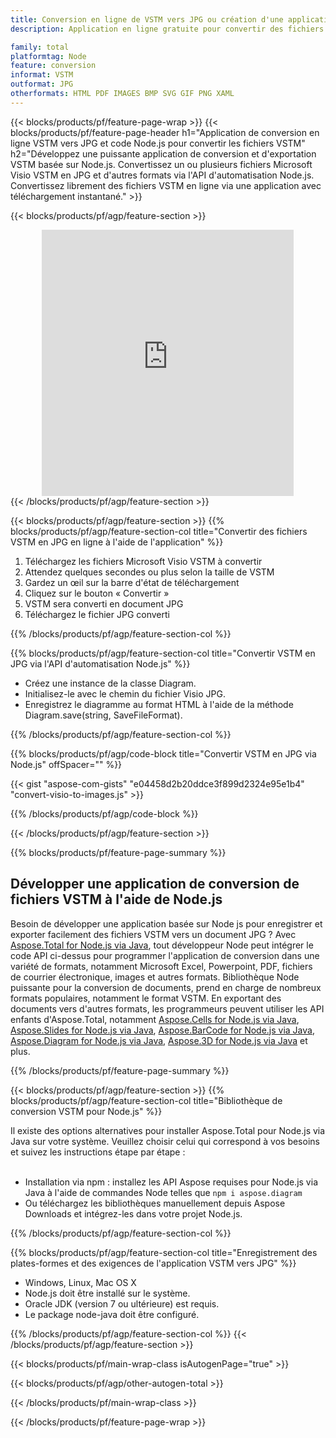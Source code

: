 ```yaml
---
title: Conversion en ligne de VSTM vers JPG ou création d'une application basée sur Node.js pour convertir des fichiers VSTM
description: Application en ligne gratuite pour convertir des fichiers VSTM en JPG. Code de la bibliothèque de conversion Node.js pour les documents Microsoft Visio VSTM. 

family: total
platformtag: Node
feature: conversion
informat: VSTM
outformat: JPG
otherformats: HTML PDF IMAGES BMP SVG GIF PNG XAML
---
```

{{< blocks/products/pf/feature-page-wrap >}}
{{< blocks/products/pf/feature-page-header h1="Application de conversion en ligne VSTM vers JPG et code Node.js pour convertir les fichiers VSTM" h2="Développez une puissante application de conversion et d'exportation VSTM basée sur Node.js. Convertissez un ou plusieurs fichiers Microsoft Visio VSTM en JPG et d'autres formats via l'API d'automatisation Node.js. Convertissez librement des fichiers VSTM en ligne via une application avec téléchargement instantané." >}}


{{< blocks/products/pf/agp/feature-section >}}

<div class="container-fluid agp-content bg-white aboutfile box-1 vh100 section nopbtm">
<div class=container>
<div class=row>
<div class="demobox tc col-md-12 padding-0" align="center">

<iframe title="Application gratuite de conversion en ligne VSTM vers JPG" style="border: none; height: 426px;" scrolling="no" src="https://total-conversion-app-65z5r2lp.k8s.dynabic.com/?to=jpg&from=vstm" id="child-iframe" width="80%"></iframe>

</div></div>
</div></div>
{{< /blocks/products/pf/agp/feature-section >}}


{{< blocks/products/pf/agp/feature-section >}}
{{% blocks/products/pf/agp/feature-section-col title="Convertir des fichiers VSTM en JPG en ligne à l'aide de l'application" %}}

1. Téléchargez les fichiers Microsoft Visio VSTM à convertir
1. Attendez quelques secondes ou plus selon la taille de VSTM
1. Gardez un œil sur la barre d'état de téléchargement
1. Cliquez sur le bouton « Convertir »
1. VSTM sera converti en document JPG
1. Téléchargez le fichier JPG converti

{{% /blocks/products/pf/agp/feature-section-col %}}

{{% blocks/products/pf/agp/feature-section-col title="Convertir VSTM en JPG via l'API d'automatisation Node.js" %}}

- Créez une instance de la classe Diagram.
- Initialisez-le avec le chemin du fichier Visio JPG.
- Enregistrez le diagramme au format HTML à l'aide de la méthode Diagram.save(string, SaveFileFormat).

{{% /blocks/products/pf/agp/feature-section-col %}}

{{% blocks/products/pf/agp/code-block title="Convertir VSTM en JPG via Node.js" offSpacer="" %}}

{{< gist "aspose-com-gists" "e04458d2b20ddce3f899d2324e95e1b4" "convert-visio-to-images.js" >}}

{{% /blocks/products/pf/agp/code-block %}}

{{< /blocks/products/pf/agp/feature-section >}}

{{% blocks/products/pf/feature-page-summary %}}

<h2>Développer une application de conversion de fichiers VSTM à l'aide de Node.js</h2>

Besoin de développer une application basée sur Node js pour enregistrer et exporter facilement des fichiers VSTM vers un document JPG ? Avec [Aspose.Total for Node.js via Java](https://products.aspose.com/total/fr/nodejs-java/), tout développeur Node peut intégrer le code API ci-dessus pour programmer l'application de conversion dans une variété de formats, notamment Microsoft Excel, Powerpoint, PDF, fichiers de courrier électronique, images et autres formats. Bibliothèque Node puissante pour la conversion de documents, prend en charge de nombreux formats populaires, notamment le format VSTM. En exportant des documents vers d'autres formats, les programmeurs peuvent utiliser les API enfants d'Aspose.Total, notamment [Aspose.Cells for Node.js via Java](https://products.aspose.com/cells/fr/nodejs-java/), [Aspose.Slides for Node.js via Java](https://products.aspose.com/slides/fr/nodejs-java/), [Aspose.BarCode for Node.js via Java](https://products.aspose.com/barcode/fr/nodejs-java/), [Aspose.Diagram for Node.js via Java](https://products.aspose.com/diagram/fr/nodejs-java/), [Aspose.3D for Node.js via Java](https://products.aspose.com/3d/fr/nodejs-java/) et plus. 
 
 

{{% /blocks/products/pf/feature-page-summary %}}

{{< blocks/products/pf/agp/feature-section >}}
{{% blocks/products/pf/agp/feature-section-col title="Bibliothèque de conversion VSTM pour Node.js" %}}

Il existe des options alternatives pour installer Aspose.Total pour Node.js via Java sur votre système. Veuillez choisir celui qui correspond à vos besoins et suivez les instructions étape par étape :<br /><br />

- Installation via npm : installez les API Aspose requises pour Node.js via Java à l'aide de commandes Node telles que ```npm i aspose.diagram```
- Ou téléchargez les bibliothèques manuellement depuis Aspose Downloads et intégrez-les dans votre projet Node.js.

{{% /blocks/products/pf/agp/feature-section-col %}}

{{% blocks/products/pf/agp/feature-section-col title="Enregistrement des plates-formes et des exigences de l'application VSTM vers JPG" %}}

- Windows, Linux, Mac OS X
- Node.js doit être installé sur le système.
- Oracle JDK (version 7 ou ultérieure) est requis.
- Le package node-java doit être configuré.

{{% /blocks/products/pf/agp/feature-section-col %}}
{{< /blocks/products/pf/agp/feature-section >}}

{{< blocks/products/pf/main-wrap-class isAutogenPage="true" >}}

{{< blocks/products/pf/agp/other-autogen-total >}}

{{< /blocks/products/pf/main-wrap-class >}}

{{< /blocks/products/pf/feature-page-wrap >}}